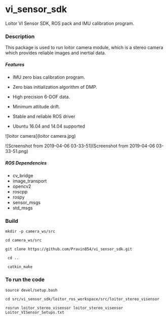 # vi_sensor_sdk
Loitor VI Sensor SDK, ROS pack and IMU calibration program.



###  Description

This package is used to run loitor camera module, which is a stereo camera which provides reliable images and inertial data.

##### Features 

* IMU zero bias calibration program.

* Zero bias initialization algorithm of DMP.
* High precision 6-DOF data.
* Minimum attitude drift.
* Stable and reliable ROS driver
* Ubuntu 16.04 and 14.04 supported



![loitor camera](loitor camera.jpg)



![Screenshot from 2019-04-06 03-33-51](Screenshot from 2019-04-06 03-33-51.png)



##### ROS Dependencies

- cv_bridge
- image_transport
- opencv2
- roscpp
- rospy
- sensor_msgs
- std_msgs



### Build

` mkdir -p camera_ws/src `

` cd camera_ws/src `

` git clone https://github.com/Pravin854/vi_sensor_sdk.git `

` cd ..`

` catkin_make`



### To run the code

`source devel/setup.bash`

` cd src/vi_sensor_sdk/loitor_ros_workspace/src/loitor_stereo_visensor `

` rosrun loitor_stereo_visensor loitor_stereo_visensor Loitor_VISensor_Setups.txt `

